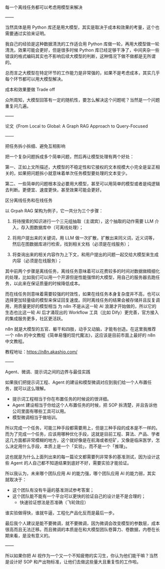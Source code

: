 每一个离线任务都可以考虑用模型来解决

——

当然具体是用 Python 库还是用大模型，其实是取决于成本和效果的考量，这个也需要通过实验来证明。

我自己的经验是这种数据清洗的工作适合用 Python 库做一轮，再用大模型做一轮清洗，效果可能会更好，但是很多时候 Python 库已经足够干净了，中间夹杂一些错误的格式编码其实也不影响后续大模型的判断，这种情况下做不做都是无所谓的。

总而言之大模型在特定环节的工作能力是非常强的，如果不是考虑成本，其实几乎每个环节都可以用大模型解决。

成本和效果要做 Trade off

众所周知，大模型回答有一定的随机性，要怎么解决这个问题呢？当然是一个问题重复问几遍。

——

论文《From Local to Global: A Graph RAG Approach to Query-Focused

——

把任务拆小拆细、避免互相影响

把一个复杂问题拆成多个简单问题，然后再让模型处理有两个好处：

第一、正如上文所描述，大模型的不稳定性和它接权的文本规模大小完全是呈正相关的，如果把问题拆小就意味着单次任务模型要处理的文本变少。

第二、一些简单的问题根本没必要用大模型，甚至可以用简单的模型或者是纯逻辑去判断。更便宜、速度更快，甚至效果可能会更好。

区分离线任务和在线任务

以 Grpah RAG 架构为例子，它一共分为三个步骤：

1. 将待搜索的知识进行一个三元组抽取（主谓宾），这个抽取的动作需要 LLM 介入，存入图数据库中（可离线处理）；

2. 将用户提出来的关键词，用 LLM 做一次扩散，扩散出来同义词，近义词等，然后在图数据库进行检索，找到相关文档（必须是在线服务）；

3. 将查询出来的相关内容作为上下文，和用户提出的问题一起交给大模型来生成内容（必须是在线服务）；

其中前两个步骤是离线任务，离线任务意味着可以花费较多的时间对数据做精细化的处理，比如我们可以用一个开源但是性能强悍的大模型，用自己的服务器去跑任务，以此来在保证质量的时候降低成本。

而在线任务则意味着需要较强的时效性，如果在线任务本身复杂度并不高，也可以选择更加轻量级的模型来保证回复速度。同时离线任务的结果会被存储并且反复调用，用质量更好的模型相当
为 n8n 不是从这一轮 AI 浪潮才开始做的，所以它的生态也比这一轮 AI 后才涌现出的 Workflow 工具（比如 Dify）更完善，官方接入的集成服务更多，社区更活跃。

n8n 就是大模型的五官、躯干和四肢，动手又动脑，才能有创造。在这里我推荐一个 n8n 的中文教程《简单易懂的现代魔法》，这应该是目前市面上最好的 n8n 中文教程。

教程地址：https://n8n.akashio.com/

——

Agent、微调、提示词之间的边界与最佳实践

如果我们把提示词工程、Agent 的建设和模型微调对应到我们给一个人布置任务，就可以这么理解。

- 提示词工程相当于你在布置任务的时候说的很详细。
- Agent 建设相当于你给这个人布置任务的时候，把 SOP 拆清楚，并且告诉他公司里面有哪些工具可以用。
- 模型微调相当于做培训。

所以完成一个任务，可能三种手段都需要用上，但是三种手段的成本是不一样的。而为了完成一个任务，应该用哪种优化手段，这就是目前工程、算法、产品、学者这几方面都非常模糊的地方，这个就好像是在航海或者挖矿，又像是临床医学，怎么决定用什么手段，本质上是一个「实验」，而不是一个「推理」。

这也就是为什么上面列出来的每一篇论文都需要列非常多的基准测试，因为设计这些 Agent 的人自己都不知道结果到底好不好，需要实验才能验证。

所以我认为，未来哪个团队应用 AI 的能力强，哪个团队应用 AI 的能力弱，其实就取决于：

- 这个团队有没有牛逼的基准测试参考答案；
- 这个团队能不能有一个平台可以更快的验证自己的设计是不是合理的；
  - 快速验证想法是否准确（飞轮效应）


谁实验做得快，谁就牛逼，工程化产品化反而是最后一步。

最后我个人建议是能不要微调，就不要微调，因为微调会改变模型的参数层，成本很高而且无法迁移。而且微调的本质是在和大模型团队卷算力、卷数据，内卷在长期来看，是没有意义的。

——

所以如果你把 AI 视作为一个又一个不知疲倦的实习生，你认为他们能干嘛？当然是设计好 SOP 和产出物标准，让他们去做这些量大且重复性的工作啦。

